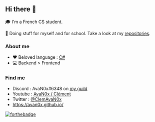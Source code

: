 ## Hi there 👋

🎓 I'm a French CS student.

📝 Doing stuff for myself and for school. Take a look at my [repositories](https://github.com/AvaN0x?tab=repositories).

### About me

* ❤ Beloved language : [C#](https://github.com/AvaN0x?tab=repositories&q=&type=&language=c%23)
* 💻 Backend > Frontend

### Find me

* Discord : AvaN0x#6348 on [my guild](https://discord.gg/uDPqGyQ)
* Youtube : [AvaN0x / Clément](https://www.youtube.com/channel/UCQH3XHpnUK1K_qaKrFmEtIw)
* Twitter : [@ClemAvaN0x](https://twitter.com/ClemAvaN0x)
* <https://avan0x.github.io/>

[![forthebadge](https://forthebadge.com/images/badges/you-didnt-ask-for-this.svg)](https://forthebadge.com)
